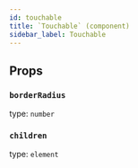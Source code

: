 ```yaml
---
id: touchable
title: `Touchable` (component)
sidebar_label: Touchable
---
```



Props
-----

### `borderRadius`

type: `number`


### `children`

type: `element`

